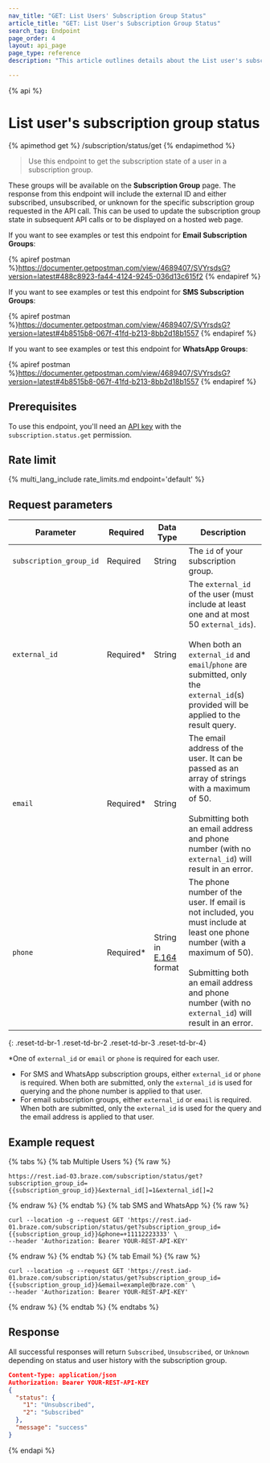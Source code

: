 ```yaml
---
nav_title: "GET: List Users' Subscription Group Status"
article_title: "GET: List User's Subscription Group Status"
search_tag: Endpoint
page_order: 4
layout: api_page
page_type: reference
description: "This article outlines details about the List user's subscription group status Braze endpoint."

---
```

{% api %}
# List user's subscription group status
{% apimethod get %}
/subscription/status/get
{% endapimethod %}

> Use this endpoint to get the subscription state of a user in a subscription group.

These groups will be available on the **Subscription Group** page. The response from this endpoint will include the external ID and either subscribed, unsubscribed, or unknown for the specific subscription group requested in the API call. This can be used to update the subscription group state in subsequent API calls or to be displayed on a hosted web page.

If you want to see examples or test this endpoint for **Email Subscription Groups**:

{% apiref postman %}https://documenter.getpostman.com/view/4689407/SVYrsdsG?version=latest#488c8923-fa44-4124-9245-036d13c615f2 {% endapiref %}

If you want to see examples or test this endpoint for **SMS Subscription Groups**:

{% apiref postman %}https://documenter.getpostman.com/view/4689407/SVYrsdsG?version=latest#4b8515b8-067f-41fd-b213-8bb2d18b1557 {% endapiref %}

If you want to see examples or test this endpoint for **WhatsApp Groups**:

{% apiref postman %}https://documenter.getpostman.com/view/4689407/SVYrsdsG?version=latest#4b8515b8-067f-41fd-b213-8bb2d18b1557 {% endapiref %}

## Prerequisites

To use this endpoint, you'll need an [API key]({{site.baseurl}}/api/basics#rest-api-key/) with the `subscription.status.get` permission.

## Rate limit

{% multi_lang_include rate_limits.md endpoint='default' %}

## Request parameters

| Parameter | Required | Data Type | Description |
|---|---|---|---|
| `subscription_group_id`  | Required | String | The `id` of your subscription group. |
| `external_id`  |  Required* | String | The `external_id` of the user (must include at least one and at most 50 `external_ids`). <br><br>When both an `external_id` and `email`/`phone` are submitted, only the `external_id`(s) provided will be applied to the result query. |
| `email` | Required* | String | The email address of the user. It can be passed as an array of strings with a maximum of 50.<br><br> Submitting both an email address and phone number (with no `external_id`) will result in an error. |
| `phone` | Required* | String in [E.164](https://en.wikipedia.org/wiki/E.164) format | The phone number of the user. If email is not included, you must include at least one phone number (with a maximum of 50).<br><br> Submitting both an email address and phone number (with no `external_id`) will result in an error. |

{: .reset-td-br-1 .reset-td-br-2 .reset-td-br-3  .reset-td-br-4}

*One of `external_id` or `email` or `phone` is required for each user.

- For SMS and WhatsApp subscription groups, either `external_id` or `phone` is required.  When both are submitted, only the `external_id` is used for querying and the phone number is applied to that user.
- For email subscription groups, either `external_id` or `email` is required.  When both are submitted, only the `external_id` is used for the query and the email address is applied to that user.

## Example request 

{% tabs %}
{% tab Multiple Users %}
{% raw %}
```
https://rest.iad-03.braze.com/subscription/status/get?subscription_group_id={{subscription_group_id}}&external_id[]=1&external_id[]=2
```
{% endraw %}
{% endtab %}
{% tab SMS and WhatsApp %}
{% raw %}
```
curl --location -g --request GET 'https://rest.iad-01.braze.com/subscription/status/get?subscription_group_id={{subscription_group_id}}&phone=+11112223333' \
--header 'Authorization: Bearer YOUR-REST-API-KEY'
```
{% endraw %}
{% endtab %}
{% tab Email %}
{% raw %}
```
curl --location -g --request GET 'https://rest.iad-01.braze.com/subscription/status/get?subscription_group_id={{subscription_group_id}}&email=example@braze.com' \
--header 'Authorization: Bearer YOUR-REST-API-KEY'
```
{% endraw %}
{% endtab %}
{% endtabs %}

## Response

All successful responses will return `Subscribed`, `Unsubscribed`, or `Unknown` depending on status and user history with the subscription group.

```json
Content-Type: application/json
Authorization: Bearer YOUR-REST-API-KEY
{
  "status": {
    "1": "Unsubscribed",
    "2": "Subscribed"
  },
  "message": "success"
}
```

{% endapi %}
